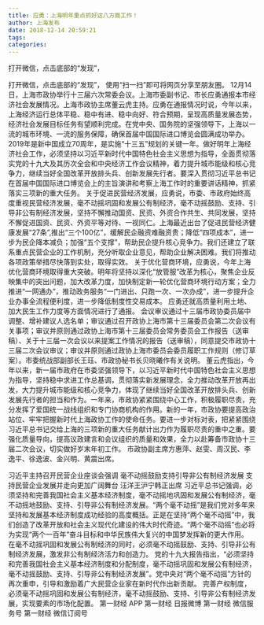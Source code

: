 ```yaml
---
title: 应勇：上海明年重点抓好这八方面工作！
author: 上海发布
date: 2018-12-14 20:59:21
tags: 
categories: 
---
```

打开微信，点击底部的“发现”，
<!-- more -->
打开微信，点击底部的“发现”，
使用“扫一扫”即可将网页分享至朋友圈。
12月14日，上海市政协举行十三届六次常委会议。上海市委副书记、市长应勇通报本市经济社会发展情况。上海市政协主席董云虎主持。应勇在通报情况时说，今年以来，上海经济运行总体平稳、稳中有进、稳中向好、符合预期，呈现高质量发展态势，经济社会发展目标任务有望顺利完成。在党中央、国务院的坚强领导下，上海以一流的城市环境、一流的服务保障，确保首届中国国际进口博览会圆满成功举办。
2019年是新中国成立70周年，是实施“十三五”规划的关键一年。做好明年上海经济社会工作，必须坚持以习近平新时代中国特色社会主义思想为指导，全面贯彻落实党的十九大及其历次全会和中央经济工作会议精神，着力提升城市能级和核心竞争力，继续当好全国改革开放排头兵、创新发展先行者。要深入贯彻习近平总书记在首届中国国际进口博览会上的主旨演讲和考察上海工作时的重要讲话精神，抓紧落实三项新的重大任务。
关于促进民营经济发展，应勇说，市委、市政府始终高度重视民营经济发展，毫不动摇巩固和发展公有制经济，毫不动摇鼓励、支持、引导非公有制经济发展，坚持不懈推动国资、民资、外资合作共生、共同发展，坚持不懈促进国资、民资、外资平等对待、一视同仁。上海最近出台了促进民营经济健康发展“27条”,推出“三个100亿”，缓解民企融资难融资贵；降低“四项成本”，进一步为民企降本减负；加强“五个支撑”，帮助民企提升核心竞争力。我们还建立了联系重点民营企业的工作机制，充分听取企业意见，帮助企业解决困难。我们将推动各项政策举措尽快落到实处，取得实效。
关于优化营商环境，应勇说，今年上海优化营商环境取得重大突破。明年将坚持以深化“放管服”改革为核心，聚焦企业反映集中的突出问题，加大改革力度，加快制定新一轮优化营商环境行动方案；全力推进“一网通办”，推动政务服务“一门进出、只跑一次、一次办成”，进一步提升企业办事全流程便利度，进一步降低制度性交易成本。
应勇还就高质量利用土地、加大民生工作力度等方面情况进行了通报。
会议审议通过十三届市政协委员届中调整、增补建议人选名单；审议通过召开政协上海市第十三届委员会第二次会议有关事项；审议并原则通过政协上海市第十三届委员会常务委员会工作报告（送审稿）、关于十三届一次会议以来提案工作情况的报告（送审稿），同意提交市政协十三届二次会议审议；审议并原则通过政协上海市委员会委员履职工作规则（修订草案）。市委统战部副部长王珏、市政协秘书长贝晓曦作有关说明。
董云虎指出，今年以来，新一届市政府在市委坚强领导下，以习近平新时代中国特色社会主义思想为指导，坚持稳中求进工作总基调，贯彻落实新发展理念，全力推动改革开放再出发，大力提升城市能级和核心竞争力，体现了继续当好全国改革开放排头兵、创新发展先行者的担当和作为。一年来，市政协紧紧围绕中心工作，积极履职尽责，充分发挥了爱国统一战线组织和专门协商机构的作用。新的一年，市政协要提高政治站位、牢牢把握新时代上海政协工作的使命任务。要进一步对标对表，把紧紧围绕习近平总书记交给上海的三项新的重大任务献计出力作为履职尽责的重中之重。要强化质量导向，提高议政建言和会议组织的质量和效果，全力以赴筹备市政协十三届二次会议，切实做好岁末年初工作。
市政协副主席方惠萍、赵雯、周汉民、李逸平、徐逸波、金兴明、黄震出席。
 
 
习近平主持召开民营企业座谈会强调毫不动摇鼓励支持引导非公有制经济发展  支持民营企业发展并走向更加广阔舞台汪洋王沪宁韩正出席
习近平总书记强调，必须坚持和完善我国社会主义基本经济制度，毫不动摇地巩固和发展公有制经济，毫不动摇地鼓励、支持、引导非公有制经济发展。“两个毫不动摇”是我们党对多年来坚持和发展基本经济制度成功经验的高度概括。正是在坚持“两个毫不动摇”中，我们创造了改革开放和社会主义现代化建设的伟大时代奇迹。“两个毫不动摇”也必将为实现“两个一百年”奋斗目标和中华民族伟大复兴的中国梦发挥新的更大作用。
在毫不动摇巩固和发展公有制经济的同时，必须毫不动摇鼓励、支持、引导非公有制经济发展，激发非公有制经济活力和创造力。
党的十九大报告指出，“必须坚持和完善我国社会主义基本经济制度和分配制度，毫不动摇巩固和发展公有制经济，毫不动摇鼓励、支持、引导非公有制经济发展”。党中央对“两个毫不动摇”方针的再次重申，引导和激励着广大民营企业家在新时代作出新贡献。
完善产权制度，必须毫不动摇巩固和发展公有制经济，毫不动摇鼓励、支持、引导非公有制经济发展，实现要素的市场化配置。
第一财经
APP
第一财经
日报微博
第一财经
微信服务号
第一财经
微信订阅号

